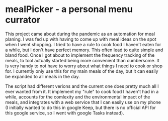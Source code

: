 # mealPicker - a personal menu currator

This project came about during the pandemic as an automation for meal planing. I was fed up
with having to come up with meal ideas on the spot when I went shopping. I tried to have
a rule to cook food I haven't eaten for a while, but I don't have perfect memory. This often 
lead to quite simple and bland food.
Once I got about to implement the frequency tracking of the meals, to tool actually started
being more convenient than cumbersome. It is very handy to not have to worry about what
things I need to cook or shop for.
I currently only use this for my main meals of the day, but it can easily be expanded to
all meals in the day.

The script had different verions and the current one does pretty much all I ever wanted from
it. It implement my "rule" to cook food I haven't had in a while, accounts for the comlexity
and the environmental impact of the meals, and integrates with a web service that I can 
easily use on my phone (I initially wanted to do this in google Keep, but there is no 
official API for this google service, so I went with google Tasks instead).
